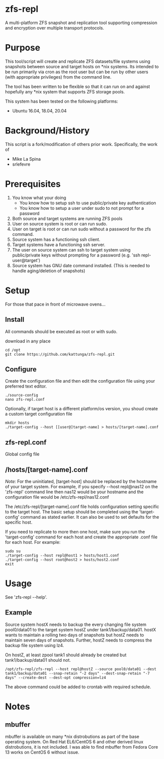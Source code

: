 zfs-repl
========
A multi-platform ZFS snapshot and replication tool supporting compression and encryption over multiple transport protocols.

Purpose
=======
This tool/script will create and replicate ZFS datasets/file systems using snapshots between source and target hosts on *nix systems.  Its intended to be run primarily via cron as the root user but can be run by other users (with appropriate privileges) from the command line.

The tool has been written to be flexible so that it can run on and against hopefully any *nix system that supports ZFS storage pools.

This system has been tested on the following platforms:
* Ubuntu 16.04, 18.04, 20.04


Background/History
==================
This script is a fork/modification of others prior work.  Specifically, the work of 
- Mike La Spina
- srlefevre

Prerequisites
===========
1. You know what your doing 
   * You know how to setup ssh to use public/private key authentication 
   * You know how to setup a user under sudo to not prompt for a password
2. Both source and target systems are running ZFS pools
3. User on source system is root or can run sudo.
4. User on target is root or can run sudo without a password for the zfs command.
5. Source system has a functioning ssh client.
6. Target systems have a functioning ssh server.
7. The user on source system can ssh to target system using public/private keys without prompting for a password (e.g. 'ssh repl-user@target')
8. Source system has GNU date command installed.  (This is needed to handle aging/deletion of snapshots)

Setup
=====
For those that pace in front of microwave ovens...

Install
-------

All commands should be executed as root or with sudo.

download in any place
```
cd /opt
git clone https://github.com/kattunga/zfs-repl.git
```

Configure
---------

Create the configuration file and then edit the configuration file using your preferred text editor.

```
./source-config
nano zfs-repl.conf  
```

Optionally, if target host is a different platform/os version, you shoud create a custom target configuration file

```
mkdir hosts
./target-config --host [[user@]target-name] > hosts/[target-name].conf
```

zfs-repl.conf
-------------
Global config file


/hosts/[target-name].conf
-------------------------
*Note:* For the uninitiated, [target-host] should be replaced by the hostname of your target system. For example, if you specify --host repl@nas12 on the 'zfs-repl' command line then nas12 would be your hostname and the configuration file would be /etc/zfs-repl/nas12.conf

The /etc/zfs-repl/[target-name].conf file holds configuration setting specific to the target host. The basic setup should be completed using the 'target-config' command as stated earlier.  It can also be used to set defaults for the specific host.  

If you need to replicate to more then one host, make sure you run the 'target-config' command for each host and create the appropriate .conf file for each host.  For example:

```
sudo su
./target-config --host repl@host1 > hosts/host1.conf
./target-config --host root@host2 > hosts/host2.conf
exit
```


Usage
=====

See 'zfs-repl --help'.

Example
-------
Source system hostX needs to backup the every changing file system pool0/data01 to the target system hostZ under tank1/backup/data01.  hostX wants to maintain a rolling two days of snapshots but hostZ needs to maintain seven days of snapshots.  Further, hostZ needs to compress the backup file system using lz4.

On hostZ, at least zpool tank1 should already be created but tank1/backup/data01 should not.

```
/opt/zfs-repl/zfs-repl --host repl@hostZ --source pool0/data01 --dest tank1/backup/data01 --snap-retain "-2 days" --dest-snap-retain "-7 days" --create-dest --dest-opt compression=lz4
```

The above command could be added to crontab with required schedule.

Notes
=====

mbuffer
-------

mbuffer is available on many *nix distrobutions as part of the base operating system.  On Red Hat EL6/CentOS 6 and other derived linux distrobutions, it is not included. I was able to find mbuffer from Fedora Core 13 works on CentOS 6 without issue.


